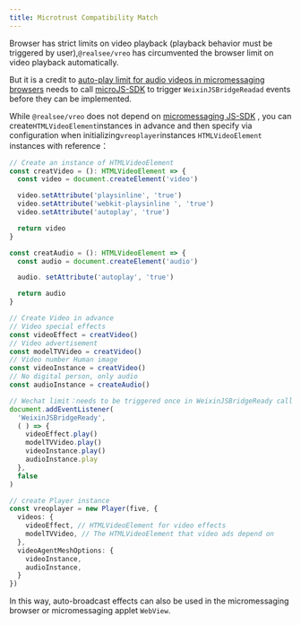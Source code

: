 ```yaml
---
title: Microtrust Compatibility Match
---
```


Browser has strict limits on video playback (playback behavior must be triggered by user),`@realsee/vreo` has circumvented the browser limit on video playback automatically.

But it is a credit to [auto-play limit for audio videos in micromessaging browsers](https://developers.weixin.qq.com/community/develop/doc/000e640d77cfa001132a6cb8456c01) needs to call [microJS-SDK](https://developers.weixin.qq.com/doc/offiaccount/OA_Web_Apps/JS-SDK.html) to trigger `WeixinJSBridgeReadad` events before they can be implemented.

While `@realsee/vreo` does not depend on [micromessaging JS-SDK](https://developers.weixin.qq.com/doc/offiaccount/OA_Web_Apps/JS-SDK.html) , you can create`HTMLVideoElement`instances in advance and then specify via configuration when initializing`vreoplayer`instances `HTMLVideoElement` instances with reference：

```ts
// Create an instance of HTMLVideoElement
const creatVideo = (): HTMLVideoElement => {
  const video = document.createElement('video')

  video.setAttribute('playsinline', 'true')
  video.setAttribute('webkit-playsinline ', 'true')
  video.setAttribute('autoplay', 'true')

  return video
}

const creatAudio = (): HTMLVideoElement => {
  const audio = document.createElement('audio')

  audio. setAttribute('autoplay', 'true')

  return audio
}

// Create Video in advance
// Video special effects
const videoEffect = creatVideo()
// Video advertisement
const modelTVVideo = creatVideo()
// Video number Human image
const videoInstance = creatVideo()
// No digital person, only audio
const audioInstance = createAudio()

// Wechat limit：needs to be triggered once in WeixinJSBridgeReady callback
document.addEventListener(
  'WeixinJSBridgeReady',
  ( ) => {
    videoEffect.play()
    modelTVVideo.play()
    videoInstance.play()
    audioInstance.play
  },
  false
)

// create Player instance
const vreoplayer = new Player(five, {
  videos: {
    videoEffect, // HTMLVideoElement for video effects
    modelTVVideo, // The HTMLVideoElement that video ads depend on
  },
  videoAgentMeshOptions: {
    videoInstance,
    audioInstance,
  }
})
```

In this way, auto-broadcast effects can also be used in the micromessaging browser or micromessaging applet `WebView`.

